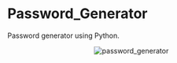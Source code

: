 # Password_Generator
Password generator using Python.
<div align='center'>
  <img src='https://user-images.githubusercontent.com/87717065/236536025-869f9209-b0f2-4bb2-a29d-51d588af4802.png' alt='password_generator'>
</div>
